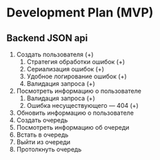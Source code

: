 # Development Plan (MVP)

## Backend JSON api

1. Создать пользователя (+)
   1. Стратегия обработки ошибок (+)
   2. Сериализация ошибок (+)
   3. Удобное логирование ошибок (+)
   4. Валидация запроса (+)
2. Посмотреть информацию о пользователе
   1. Валидация запроса (+)
   2. Ошибка несуществующего — 404 (+)
3. Обновить информацию о пользователе
4. Создать очередь
5. Посмотреть информацию об очереди
6. Встать в очередь
7. Выйти из очереди
8. Протолкнуть очередь